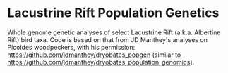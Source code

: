 # Lacustrine Rift Population Genetics
Whole genome genetic analyses of select Lacustrine Rift (a.k.a. Albertine Rift) bird taxa. Code is based on that from JD Manthey's analyses on Picoides woodpeckers, with his permission: https://github.com/jdmanthey/dryobates_popgen (similar to https://github.com/jdmanthey/dryobates_population_genomics).
